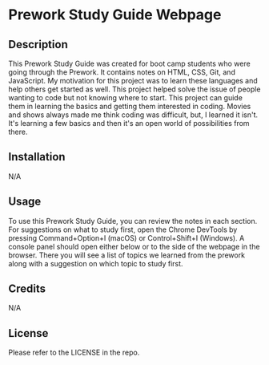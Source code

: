 # Prework Study Guide Webpage

## Description

This Prework Study Guide was created for boot camp students who were going through the Prework. It contains notes on HTML, CSS, Git, and JavaScript. My motivation for this project was to learn these languages and help others get started as well. This project helped solve the issue of people wanting to code but not knowing where to start. This project can guide them in learning the basics and getting them interested in coding. Movies and shows always made me think coding was difficult, but, I learned it isn't. It's learning a few basics and then it's an open world of possibilities from there.

## Installation

N/A

## Usage

To use this Prework Study Guide, you can review the notes in each section. For suggestions on what to study first, open the Chrome DevTools by pressing Command+Option+I (macOS) or Control+Shift+I (Windows). A console panel should open either below or to the side of the webpage in the browser. There you will see a list of topics we learned from the prework along with a suggestion on which topic to study first.

## Credits

N/A

## License

Please refer to the LICENSE in the repo.